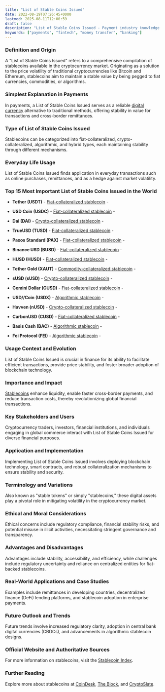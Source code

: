 ```yaml
---
title: "List of Stable Coins Issued"
date: 2022-08-19T07:26:45+0000
lastmod: 2025-08-11T12:00:59
draft: false
description: "List of Stable Coins Issued - Payment industry knowledge and insights"
keywords: ["payments", "fintech", "money transfer", "banking"]
---
```


### Definition and Origin

A "List of Stable Coins Issued" refers to a comprehensive compilation of stablecoins available in the cryptocurrency market. Originating as a solution to the price volatility of traditional cryptocurrencies like Bitcoin and Ethereum, stablecoins aim to maintain a stable value by being pegged to fiat currencies, commodities, or algorithms.

### Simplest Explanation in Payments

In payments, a List of Stable Coins Issued serves as a reliable [digital currency](https://faisalkhanllc.xyz/resources/payments-wiki/d/digital-currency/) alternative to traditional methods, offering stability in value for transactions and cross-border remittances.

### Type of List of Stable Coins Issued

Stablecoins can be categorized into fiat-collateralized, crypto-collateralized, algorithmic, and hybrid types, each maintaining stability through different mechanisms.

### Everyday Life Usage

List of Stable Coins Issued finds application in everyday transactions such as online purchases, remittances, and as a hedge against market volatility.

### Top 15 Most Important List of Stable Coins Issued in the World

- **Tether (USDT)** - [Fiat-collateralized stablecoin](https://tether.to) -

- **USD Coin (USDC)** - [Fiat-collateralized stablecoin](https://www.centre.io/usdc) -

- **Dai (DAI)** - [Crypto-collateralized stablecoin](https://www.makerdao.com) -

- **TrueUSD (TUSD)** - [Fiat-collateralized stablecoin](https://www.trusttoken.com/trueusd) -

- **Paxos Standard (PAX)** - [Fiat-collateralized stablecoin](https://www.paxos.com/pax) - 

- **Binance USD (BUSD)** - [Fiat-collateralized stablecoin](https://www.binance.com/en/busd) -

- **HUSD (HUSD)** - [Fiat-collateralized stablecoin](https://www.stcoins.com/en) -

- **Tether Gold (XAUT)** - [Commodity-collateralized stablecoin](https://tether.to/tether-gold) -

- **sUSD (sUSD)** - [Crypto-collateralized stablecoin](https://www.synthetix.io) -

- **Gemini Dollar (GUSD)** - [Fiat-collateralized stablecoin](https://gemini.com/dollar) - 

- **USD//Coin (USDX)** - [Algorithmic stablecoin](https://usdx.cash) -

- **Havven (nUSD)** - [Crypto-collateralized stablecoin](https://www.havven.io) -

- **CarbonUSD (CUSD)** - [Fiat-collateralized stablecoin](https://www.carbon.money) - 

- **Basis Cash (BAC)** - [Algorithmic stablecoin](https://basis.cash) - 

- **Fei Protocol (FEI)** - [Algorithmic stablecoin](https://fei.money) - 

### Usage Context and Evolution

List of Stable Coins Issued is crucial in finance for its ability to facilitate efficient transactions, provide price stability, and foster broader adoption of blockchain technology.

### Importance and Impact

[Stablecoins](https://faisalkhanllc.xyz/resources/payments-wiki/u/usdc/) enhance liquidity, enable faster cross-border payments, and reduce transaction costs, thereby revolutionizing global financial transactions.

### Key Stakeholders and Users

Cryptocurrency traders, investors, financial institutions, and individuals engaging in global commerce interact with List of Stable Coins Issued for diverse financial purposes.

### Application and Implementation

Implementing List of Stable Coins Issued involves deploying blockchain technology, smart contracts, and robust collateralization mechanisms to ensure stability and security.

### Terminology and Variations

Also known as "stable tokens" or simply "stablecoins," these digital assets play a pivotal role in mitigating volatility in the cryptocurrency market.

### Ethical and Moral Considerations

Ethical concerns include regulatory compliance, financial stability risks, and potential misuse in illicit activities, necessitating stringent governance and transparency.

### Advantages and Disadvantages

Advantages include stability, accessibility, and efficiency, while challenges include regulatory uncertainty and reliance on centralized entities for fiat-backed stablecoins.

### Real-World Applications and Case Studies

Examples include remittances in developing countries, decentralized finance (DeFi) lending platforms, and stablecoin adoption in enterprise payments.

### Future Outlook and Trends

Future trends involve increased regulatory clarity, adoption in central bank digital currencies (CBDCs), and advancements in algorithmic stablecoin designs.

### Official Website and Authoritative Sources

For more information on stablecoins, visit the [Stablecoin Index](https://stablecoinindex.com).

### Further Reading

Explore more about stablecoins at [CoinDesk](https://www.coindesk.com), [The Block](https://www.theblockcrypto.com), and [CryptoSlate](https://cryptoslate.com).